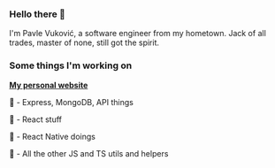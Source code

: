 ### Hello there 👋

I'm Pavle Vuković, a software engineer from my hometown. Jack of all trades, master of none, still got the spirit.

### Some things I'm working on

[**My personal website**](https://vukovicpavle.github.io)

**🍊** - Express, MongoDB, API things

**🍋** - React stuff

**🍇** - React Native doings

**🍅** - All the other JS and TS utils and helpers
